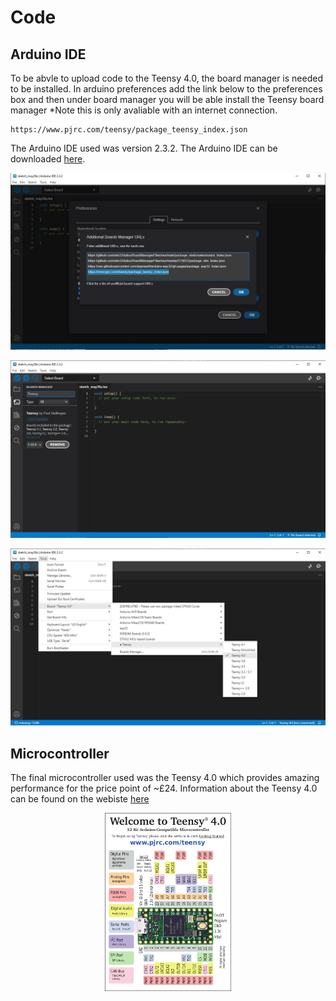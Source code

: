 # Code
## Arduino IDE
To be abvle to upload code to the Teensy 4.0, the board manager is needed to be installed. In arduino preferences add the link below to the preferences box and then under board manager you will be able install the Teensy board manager *Note this is only avaliable with an internet connection. 

```
https://www.pjrc.com/teensy/package_teensy_index.json
```
The Arduino IDE used was version 2.3.2.
The Arduino IDE can be downloaded [here](https://www.arduino.cc/en/software).




<p align="center">
<img src="https://github.com/Harveyn4444/cubesat-reaction-wheel/blob/main/assets/img/arduino-ide-1.jpg" >
</p>
<p align="center">
<img src="https://github.com/Harveyn4444/cubesat-reaction-wheel/blob/main/assets/img/arduino-ide-2.jpg" >
</p>
<p align="center">
<img src="https://github.com/Harveyn4444/cubesat-reaction-wheel/blob/main/assets/img/arduino-ide-3.jpg"  >
</p>




## Microcontroller 
The final microcontroller used was the Teensy 4.0 which provides amazing performance for the price point of ~£24.
Information about the Teensy 4.0 can be found on the webiste [here](https://www.pjrc.com/store/teensy40.html)

<p align="center">
<img src="https://github.com/Harveyn4444/cubesat-reaction-wheel/blob/main/assets/img/teensy-40-pinout.png" width = 40% height = 40% >
</p>
